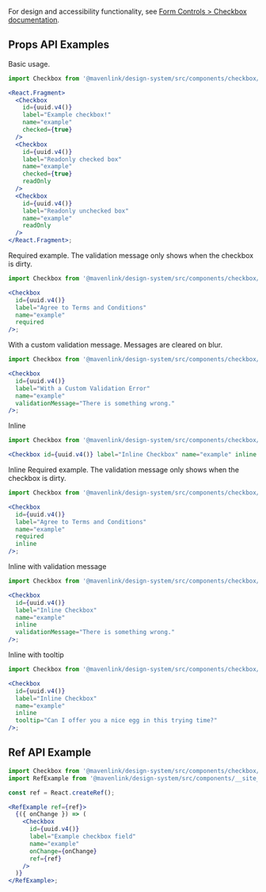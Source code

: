 For design and accessibility functionality, see [Form Controls > Checkbox documentation](https://www.notion.so/Checkbox-2c117a30d5c14e50a171a263e04b4fd9).

## Props API Examples

Basic usage.

```jsx
import Checkbox from '@mavenlink/design-system/src/components/checkbox/checkbox.jsx';

<React.Fragment>
  <Checkbox
    id={uuid.v4()}
    label="Example checkbox!"
    name="example"
    checked={true}
  />
  <Checkbox
    id={uuid.v4()}
    label="Readonly checked box"
    name="example"
    checked={true}
    readOnly
  />
  <Checkbox
    id={uuid.v4()}
    label="Readonly unchecked box"
    name="example"
    readOnly
  />
</React.Fragment>;
```

Required example. The validation message only shows when the checkbox is dirty.

```jsx
import Checkbox from '@mavenlink/design-system/src/components/checkbox/checkbox.jsx';

<Checkbox
  id={uuid.v4()}
  label="Agree to Terms and Conditions"
  name="example"
  required
/>;
```

With a custom validation message. Messages are cleared on blur.

```jsx
import Checkbox from '@mavenlink/design-system/src/components/checkbox/checkbox.jsx';

<Checkbox
  id={uuid.v4()}
  label="With a Custom Validation Error"
  name="example"
  validationMessage="There is something wrong."
/>;
```

Inline

```jsx
import Checkbox from '@mavenlink/design-system/src/components/checkbox/checkbox.jsx';

<Checkbox id={uuid.v4()} label="Inline Checkbox" name="example" inline />;
```

Inline Required example. The validation message only shows when the checkbox is dirty.

```jsx
import Checkbox from '@mavenlink/design-system/src/components/checkbox/checkbox.jsx';

<Checkbox
  id={uuid.v4()}
  label="Agree to Terms and Conditions"
  name="example"
  required
  inline
/>;
```

Inline with validation message

```jsx
import Checkbox from '@mavenlink/design-system/src/components/checkbox/checkbox.jsx';

<Checkbox
  id={uuid.v4()}
  label="Inline Checkbox"
  name="example"
  inline
  validationMessage="There is something wrong."
/>;
```

Inline with tooltip

```jsx
import Checkbox from '@mavenlink/design-system/src/components/checkbox/checkbox.jsx';

<Checkbox
  id={uuid.v4()}
  label="Inline Checkbox"
  name="example"
  inline
  tooltip="Can I offer you a nice egg in this trying time?"
/>;
```

## Ref API Example

```jsx
import Checkbox from '@mavenlink/design-system/src/components/checkbox/checkbox.jsx';
import RefExample from '@mavenlink/design-system/src/components/__site__/ref-example/ref-example.jsx';

const ref = React.createRef();

<RefExample ref={ref}>
  {({ onChange }) => (
    <Checkbox
      id={uuid.v4()}
      label="Example checkbox field"
      name="example"
      onChange={onChange}
      ref={ref}
    />
  )}
</RefExample>;
```
